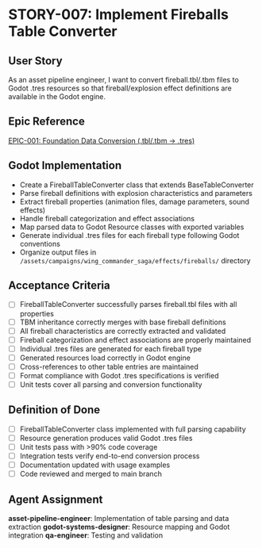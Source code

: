 # STORY-007: Implement Fireballs Table Converter

## User Story
As an asset pipeline engineer, I want to convert fireball.tbl/.tbm files to Godot .tres resources so that fireball/explosion effect definitions are available in the Godot engine.

## Epic Reference
[EPIC-001: Foundation Data Conversion (.tbl/.tbm → .tres)](../epics/EPIC-001-foundation-data-conversion.md)

## Godot Implementation
- Create a FireballTableConverter class that extends BaseTableConverter
- Parse fireball definitions with explosion characteristics and parameters
- Extract fireball properties (animation files, damage parameters, sound effects)
- Handle fireball categorization and effect associations
- Map parsed data to Godot Resource classes with exported variables
- Generate individual .tres files for each fireball type following Godot conventions
- Organize output files in `/assets/campaigns/wing_commander_saga/effects/fireballs/` directory

## Acceptance Criteria
- [ ] FireballTableConverter successfully parses fireball.tbl files with all properties
- [ ] TBM inheritance correctly merges with base fireball definitions
- [ ] All fireball characteristics are correctly extracted and validated
- [ ] Fireball categorization and effect associations are properly maintained
- [ ] Individual .tres files are generated for each fireball type
- [ ] Generated resources load correctly in Godot engine
- [ ] Cross-references to other table entries are maintained
- [ ] Format compliance with Godot .tres specifications is verified
- [ ] Unit tests cover all parsing and conversion functionality

## Definition of Done
- [ ] FireballTableConverter class implemented with full parsing capability
- [ ] Resource generation produces valid Godot .tres files
- [ ] Unit tests pass with >90% code coverage
- [ ] Integration tests verify end-to-end conversion process
- [ ] Documentation updated with usage examples
- [ ] Code reviewed and merged to main branch

## Agent Assignment
**asset-pipeline-engineer**: Implementation of table parsing and data extraction
**godot-systems-designer**: Resource mapping and Godot integration
**qa-engineer**: Testing and validation